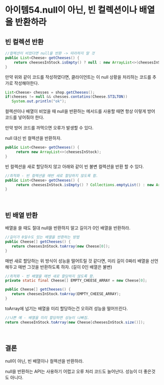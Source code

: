 # 아이템54.null이 아닌, 빈 컬렉션이나 배열을 반환하라

## 빈 컬렉션 반환

```java
//컬렉션이 비었다면 null을 반환 -> 따라하지 말 것
public List<Cheese> getCheeses() {
	return cheesesInStock.isEmpty() ? null : new ArrayList<>(cheesesInStock);
}
```

만약 위와 같이 코드를 작성하였다면, 클라이언트는 이 null 상황을 처리하는 코드를 추가로 작성해야한다.

```java
List<Cheese> chesses = shop.getCheeses();
if(cheeses != null && chesses.contatins(Cheese.STILTON))
   System.out.println("ok");
```

컬렉션이나 배열이 비었을 때 null을 반환하는 메서드를 사용할 때면 항상 이렇게 방어 코드를 넣어줘야 한다.

만약 방어 코드를 까먹으면 오류가 발생할 수 있다.

null 대신 빈 컬렉션을 반환하자.

```java
public List<Cheese> getCheeses() {
	 return new ArrayList<>(cheesesInStock);
}
```

빈 컬렉션을 새로 할당하지 않고 아래와 같이 빈 불변 컬렉션을 반환 할 수 있다.

```java
//최적화 - 빈 컬렉션을 매번 새로 할당하지 않도록 함.
public List<Cheese> getCheeses() {
	 return cheesesInStock.isEmpty() ? Collections.emptyList() : new ArrayList<>(cheesesInStock);
}
```

<br>

## **빈 배열 반환**

배열을 쓸 때도 절대 null을 반환하지 말고 길이가 0인 배열을 반환하라.

```java
//길이가 0일수도 있는 배열을 반환하는 방법
public Cheese[] getCheeses() {
   return cheesesInStock.toArray(new Cheese[0]);
}
```

매번 새로 할당하는 위 방식이 성능을 떨어트릴 것 같다면, 미리 길이 0짜리 배열을 선언해두고 매번 그것을 반환하도록 하자. (길이 0인 배열은 불변)

```java
//최적화 - 빈 배열을 매번 새로 할당하지 않도록 함.
private static final Cheese[] EMPTY_CHEESE_ARRAY = new Cheese[0];

public Cheese[] getCheeses() {
   return cheesesInStock.toArray(EMPTY_CHEESE_ARRAY);
}
```

toArray에 넘기는 배열을 미리 할당하는건 오히려 성능을 떨어뜨린다.

```java
//나쁜 예 - 배열을 미리 할당하면 성능이 나빠짐.
return cheeseInStock.toArray(new Cheese[cheesesInStock.size()]);
```

<br>

## **결론**

null이 아닌, 빈 배열이나 컬렉션을 반환하라.

null을 반환하는 API는 사용하기 어렵고 오류 처리 코드도 늘어난다. 성능이 더 좋은것도 아니다.